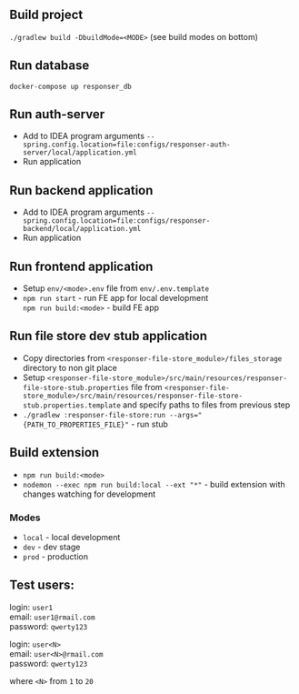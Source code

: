## Build project
`./gradlew build -DbuildMode=<MODE>` (see build modes on bottom)

## Run database
`docker-compose up responser_db`

## Run auth-server
* Add to IDEA program arguments `--spring.config.location=file:configs/responser-auth-server/local/application.yml`
* Run application

## Run backend application
* Add to IDEA program arguments `--spring.config.location=file:configs/responser-backend/local/application.yml`
* Run application

## Run frontend application
* Setup `env/<mode>.env` file from `env/.env.template`
* `npm run start` - run FE app for local development\
  `npm run build:<mode>` - build FE app

## Run file store dev stub application
* Copy directories from `<responser-file-store_module>/files_storage` directory to non git place
* Setup `<responser-file-store_module>/src/main/resources/responser-file-store-stub.properties` file 
  from `<responser-file-store_module>/src/main/resources/responser-file-store-stub.properties.template` 
  and specify paths to files from previous step
* `./gradlew :responser-file-store:run --args="{PATH_TO_PROPERTIES_FILE}"` - run stub

## Build extension
* `npm run build:<mode>`
* `nodemon --exec npm run build:local --ext "*"` - build extension with changes watching for 
development

### Modes
* `local` - local development
* `dev` - dev stage
* `prod` - production

## Test users:
login: `user1`\
email: `user1@rmail.com`\
password: `qwerty123`

login: `user<N>`\
email: `user<N>@rmail.com`\
password: `qwerty123`

where `<N>` from `1` to `20`